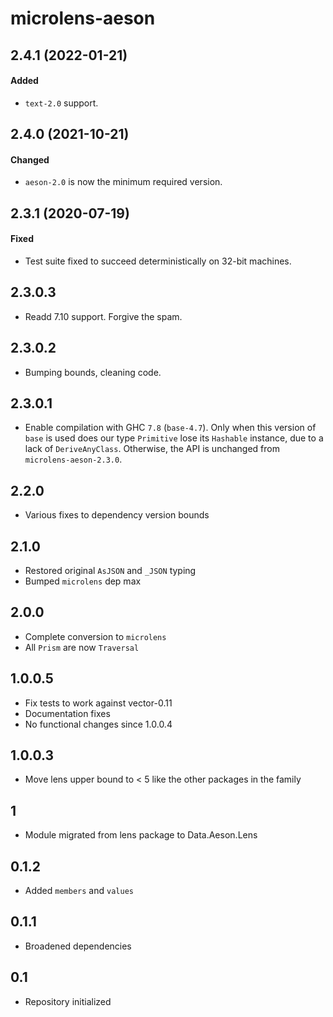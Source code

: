 # microlens-aeson

## 2.4.1 (2022-01-21)

#### Added

- `text-2.0` support.

## 2.4.0 (2021-10-21)

#### Changed

- `aeson-2.0` is now the minimum required version.

## 2.3.1 (2020-07-19)

#### Fixed

- Test suite fixed to succeed deterministically on 32-bit machines.

## 2.3.0.3

- Readd 7.10 support. Forgive the spam.

## 2.3.0.2

- Bumping bounds, cleaning code.

## 2.3.0.1

- Enable compilation with GHC `7.8` (`base-4.7`). Only when this version of
  `base` is used does our type `Primitive` lose its `Hashable` instance, due to
  a lack of `DeriveAnyClass`. Otherwise, the API is unchanged from
  `microlens-aeson-2.3.0`.

## 2.2.0

- Various fixes to dependency version bounds

## 2.1.0

- Restored original `AsJSON` and `_JSON` typing
- Bumped `microlens` dep max

## 2.0.0

- Complete conversion to `microlens`
- All `Prism` are now `Traversal`

## 1.0.0.5

- Fix tests to work against vector-0.11
- Documentation fixes
- No functional changes since 1.0.0.4

## 1.0.0.3

- Move lens upper bound to < 5 like the other packages in the family

## 1

- Module migrated from lens package to Data.Aeson.Lens

## 0.1.2

- Added `members` and `values`

## 0.1.1

- Broadened dependencies

## 0.1

- Repository initialized
